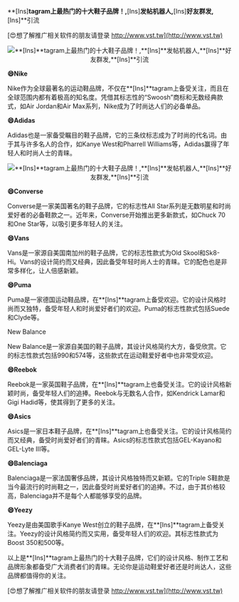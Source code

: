 **[Ins]**tagram上最热门的十大鞋子品牌！,**[Ins]**发帖机器人,**[Ins]**好友群发,**[Ins]**引流

[😍想了解推广相关软件的朋友请登录 http://www.vst.tw](http://www.vst.tw)

 <center><img src="https://vst.tw/MP4/tuiguang/png/3.png" alt="**[Ins]**tagram上最热门的十大鞋子品牌！,**[Ins]**发帖机器人,**[Ins]**好友群发,**[Ins]**引流"></center>

**😄Nike**

Nike作为全球最著名的运动鞋品牌，不仅在**[Ins]**tagram上备受关注，而且在全球范围内都有着极高的知名度。凭借其标志性的“Swoosh”商标和无数经典款式，如Air Jordan和Air Max系列，Nike成为了时尚达人们的必备单品。

**😄Adidas**

Adidas也是一家备受瞩目的鞋子品牌，它的三条纹标志成为了时尚的代名词。由于其与许多名人的合作，如Kanye West和Pharrell Williams等，Adidas赢得了年轻人和时尚人士的青睐。

 <center><img src="https://vst.tw/MP4/tuiguang/png/6.png" alt="**[Ins]**tagram上最热门的十大鞋子品牌！,**[Ins]**发帖机器人,**[Ins]**好友群发,**[Ins]**引流"></center>

**😄Converse**

Converse是一家美国著名的鞋子品牌，它的标志性All Star系列是无数明星和时尚爱好者的必备鞋款之一。近年来，Converse开始推出更多新款式，如Chuck 70和One Star等，以吸引更多年轻人的关注。

**😄Vans**

Vans是一家源自美国南加州的鞋子品牌，它的标志性款式为Old Skool和Sk8-Hi。Vans的设计简约而又经典，因此备受年轻时尚人士的青睐。它的配色也是非常多样化，让人倍感新颖。

**😄Puma**

Puma是一家德国运动鞋品牌，在**[Ins]**tagram上备受欢迎。它的设计风格时尚而又独特，备受年轻人和时尚爱好者们的欢迎。Puma的标志性款式包括Suede和Clyde等。

New Balance

New Balance是一家源自美国的鞋子品牌，其设计风格简约大方，备受欣赏。它的标志性款式包括990和574等，这些款式在运动鞋爱好者中也非常受欢迎。

**😄Reebok**

Reebok是一家英国鞋子品牌，在**[Ins]**tagram上也备受关注。它的设计风格新颖时尚，备受年轻人们的追捧。Reebok与无数名人合作，如Kendrick Lamar和Gigi Hadid等，使其得到了更多的关注。

**😄Asics**

Asics是一家日本鞋子品牌，在**[Ins]**tagram上也备受关注。它的设计风格简约而又经典，备受时尚爱好者们的青睐。Asics的标志性款式包括GEL-Kayano和GEL-Lyte III等。

**😄Balenciaga**

Balenciaga是一家法国奢侈品牌，其设计风格独特而又新颖。它的Triple S鞋款是当今最流行的时尚鞋之一，因此备受时尚爱好者们的追捧。不过，由于其价格较高，Balenciaga并不是每个人都能够享受的品牌。

**😄Yeezy**

Yeezy是由美国歌手Kanye West创立的鞋子品牌，在**[Ins]**tagram上备受关注。Yeezy的设计风格简约而又实用，备受年轻人们的欢迎。其标志性款式为Boost 350和500等。

以上是**[Ins]**tagram上最热门的十大鞋子品牌，它们的设计风格、制作工艺和品牌形象都备受广大消费者们的青睐。无论你是运动鞋爱好者还是时尚达人，这些品牌都值得你的关注。

[😍想了解推广相关软件的朋友请登录 http://www.vst.tw](http://www.vst.tw)



